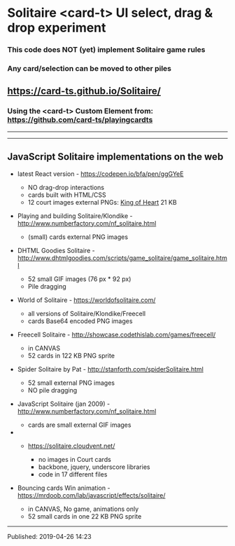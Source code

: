 # Solitaire &lt;card-t> UI select, drag &amp; drop experiment

### This code does NOT (yet) implement Solitaire game rules

### Any card/selection can be moved to other piles

## https://card-ts.github.io/Solitaire/

### Using the &lt;card-t&gt; Custom Element from: https://github.com/card-ts/playingcardts

<hr>
<hr>

## JavaScript Solitaire implementations on the web

* latest React version - https://codepen.io/bfa/pen/ggGYeE

    * NO drag-drop interactions
    * cards built with HTML/CSS
    * 12 court images external PNGs: [King of Heart](https://bfa.github.io/solitaire-js/img/face-king-heart.png) 21 KB

* Playing and building Solitaire/Klondike - http://www.numberfactory.com/nf_solitaire.html

    * (small) cards external PNG images

* DHTML Goodies Solitaire - http://www.dhtmlgoodies.com/scripts/game_solitaire/game_solitaire.html

    * 52 small GIF images (76 px * 92 px)
    * Pile dragging

* World of Solitaire - https://worldofsolitaire.com/

    * all versions of Solitaire/Klondike/Freecell
    * cards Base64 encoded PNG images

* Freecell Solitaire - http://showcase.codethislab.com/games/freecell/

    * in CANVAS
    * 52 cards in 122 KB PNG sprite

* Spider Solitaire by Pat - http://stanforth.com/spiderSolitaire.html

    * 52 small external PNG images
    * NO pile dragging

* JavaScript Solitaire (jan 2009) - http://www.numberfactory.com/nf_solitaire.html

    * cards are small external GIF images

* - https://solitaire.cloudvent.net/

    * no images in Court cards
    * backbone, jquery, underscore libraries
    * code in 17 different files

* Bouncing cards Win animation - https://mrdoob.com/lab/javascript/effects/solitaire/
    * in CANVAS, No game, animations only 
    * 52 small cards in one 22 KB PNG sprite

<hr>
Published: 2019-04-26 14:23 
